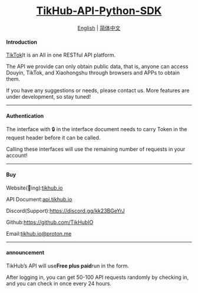 <div align="center">
<h1><a href="https://pypi.org/project/tikhub">TikHub-API-Python-SDK</a></h1>
<a href="https://github.com/TikHubIO/TikHub-API-Python-SDK/blob/main/README.en.md">English</a> | <a href="https://github.com/TikHubIO/TikHub-API-Python-SDK/blob/main/README.md">简体中文</a>
</div>

#### Introduction

[TikTok](https://tikhub.io/)It is an All in one RESTful API platform.

The API we provide can only obtain public data, that is, anyone can access Douyin, TikTok, and Xiaohongshu through browsers and APPs to obtain them.

If you have any suggestions or needs, please contact us. More features are under development, so stay tuned!

* * *

#### Authentication

The interface with 🔒 in the interface document needs to carry Token in the request header before it can be called.

Calling these interfaces will use the remaining number of requests in your account!

* * *

#### Buy

Website(🚧ing):[tikhub.io](https://tikhub.io/)

API Document:[api.tikhub.io](https://api.tikhub.io/)

Discord(Support):<https://discord.gg/kk23BGeYrJ>

Github:<https://github.com/TikHubIO>

Email:[tikhub.io@proton.me](mailto:tikhub.io@proton.me)

* * *

#### announcement

TikHub’s API will use**Free plus paid**run in the form.

After logging in, you can get 50-100 API requests randomly by checking in, and you can check in once every 24 hours.
